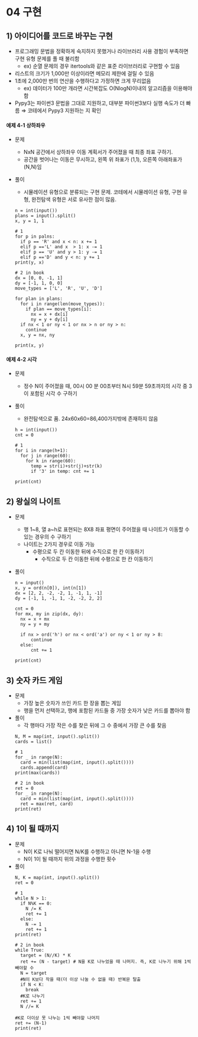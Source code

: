 # 04 구현

## 1) 아이디어를 코드로 바꾸는 구현  
- 프로그래밍 문법을 정확하게 숙지하지 못했거나 라이브러리 사용 경험이 부족하면 구현 유형 문제를 풀 때 불리함
  - ex) 순열 문제의 경우 itertools와 같은 표준 라이브러리로 구현할 수 있음
- 리스트의 크기가 1,000만 이상이라면 메모리 제한에 걸릴 수 있음
- 1초에 2,000만 번의 연산을 수행하다고 가정하면 크게 무리없음
  - ex) 데이터가 100만 개라면 시간복잡도  O(NlogN)이내의 알고리즘을 이용해야함
- Pypy3는 파이썬3 문법을 그대로 지원하고, 대부분 파이썬3보다 실행 속도가 더 빠름 $\Rightarrow$ 코테에서 Pypy3 지원하는 지 확인  

#### 예제 4-1 상하좌우

- 문제  
  - NxN 공간에서 상하좌우 이동 계획서가 주어졌을 때 최종 좌표 구하기.
  - 공간을 벗어나는 이동은 무시하고, 왼쪽 위 좌표가 (1,1), 오른쪽 아래좌표가 (N,N)임

- 풀이  
  - 시뮬레이션 유형으로 분류되는 구현 문제. 코테에서 시뮬레이션 유형, 구현 유형, 완전탐색 유형은 서로 유사한 점이 많음.
  ```
  n = int(input())
  plans = input().split()
  x, y = 1, 1

  # 1
  for p in palns:
    if p == 'R' and x < n: x += 1
    elif p =='L' and x  > 1: x -= 1
    elif p == 'U' and y > 1: y -= 1
    elif p =='D' and y < n: y += 1
  print(y, x)

  # 2 in book
  dx = [0, 0, -1, 1]
  dy = [-1, 1, 0, 0]
  move_types = ['L', 'R', 'U', 'D']

  for plan in plans:
    for i in range(len(move_types)):
      if plan == move_types[i]:
        nx = x + dx[i]
        ny = y + dy[i]
    if nx < 1 or ny < 1 or nx > n or ny > n:
      continue
    x, y = nx, ny

  print(x, y)
  ```
#### 예제 4-2 시각

- 문제  
  - 정수 N이 주어졌을 때, 00시 00 분 00초부터 N시 59분 59초까지의 시각 중 3이 포함된 시각 수 구하기 

- 풀이  
  - 완전탐색으로 품. 24x60x60=86,400가지밖에 존재하지 않음
  ```
  h = int(input())
  cnt = 0

  # 1
  for i in range(h+1):
    for j in range(60):
      for k in range(60):
        temp = str(i)+str(j)+str(k)
        if '3' in temp: cnt += 1

  print(cnt)
  ```

## 2) 왕실의 나이트 
- 문제  
  - 행 1~8, 열 a~h로 표현되는 8X8 좌표 평면이 주어졌을 때 나이트가 이동할 수 있는 경우의 수 구하기
  - 나이트는 2가지 경우로 이동 가능
    - 수평으로 두 칸 이동한 뒤에 수직으로 한 칸 이동하기
       - 수직으로 두 칸 이동한 뒤에 수평으로 한 칸 이동하기  
  
- 풀이 
  ```
  n = input()
  x, y = ord(n[0]), int(n[1])
  dx = [2, 2, -2, -2, 1, -1, 1, -1]
  dy = [-1, 1, -1, 1, -2, -2, 2, 2]

  cnt = 0
  for mx, my in zip(dx, dy):
    nx = x + mx
    ny = y + my

    if nx > ord('h') or nx < ord('a') or ny < 1 or ny > 8:
        continue
    else:
        cnt += 1

  print(cnt)
  ```

## 3) 숫자 카드 게임
- 문제
  - 가장 높은 숫자가 쓰인 카드 한 장을 뽑는 게임
  - 행을 먼저 선택하고, 행에 포함된 카드들 중 가장 숫자가 낮은 카드를 뽑아야 함
- 풀이  
  - 각 행마다 가장 작은 수를 찾은 뒤에 그 수 중에서 가장 큰 수를 찾음
  ```
  N, M = map(int, input().split())
  cards = list()

  # 1
  for _ in range(N):
    card = min(list(map(int, input().split())))
    cards.append(card)
  print(max(cards))

  # 2 in book
  ret = 0
  for _ in range(N):
    card = min(list(map(int, input().split())))
    ret = max(ret, card)
  print(ret)
  ```
## 4) 1이 될 때까지
- 문제
  - N이 K로 나눠 떨어지면 N/K를 수행하고 아니면 N-1을 수행
  - N이 1이 될 때까지 위의 과정을 수행한 횟수
- 풀이
  ```
  N, K = map(int, input().split())
  ret = 0

  # 1
  while N > 1:
    if N%K == 0:
      N /= K
      ret += 1
    else:
      N -= 1
      ret += 1
  print(ret)
  
  # 2 in book
  while True:
    target = (N//K) * K
    ret += (N - target) # N을 K로 나누었을 때 나머지. 즉, K로 나누기 위해 1씩 빼야할 수
    N = target
    #N이 K보다 작을 때(더 이상 나눌 수 없을 때) 반복문 탈출
    if N < K:
      break
    #K로 나누기
    ret += 1
    N //= K

  #K로 더이상 못 나누는 1씩 빼야할 나머지
  ret += (N-1)
  print(ret)
  ```
